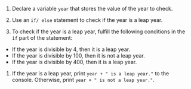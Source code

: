 1. Declare a variable `year` that stores the value of the year to check.

1. Use an `if/ else` statement to check if the year is a leap year.

1. To check if the year is a leap year, fulfill the following conditions in the `if` part of the statement:
- If the year is divisible by 4, then it is a leap year.
- If the year is divisible by 100, then it is not a leap year.
- If the year is divisible by 400, then it is a leap year.

1. If the year is a leap year, print `year + " is a leap year."` to the console. Otherwise, print `year + " is not a leap year."`.
